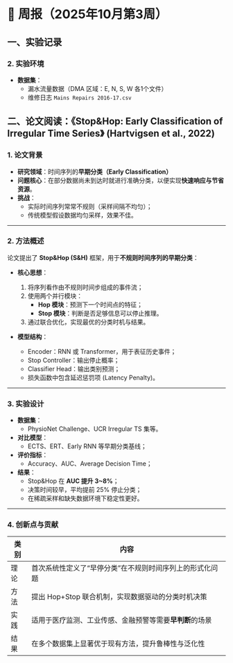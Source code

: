 
# 🧪 周报（2025年10月第3周）

## 一、实验记录
### 2. 实验环境
- **数据集**：
  - 漏水流量数据（DMA 区域：E, N, S, W 各1个文件）
  - 维修日志 `Mains Repairs 2016-17.csv`

## 二、论文阅读：《Stop&Hop: Early Classification of Irregular Time Series》 (Hartvigsen et al., 2022)

### 1. 论文背景
- **研究领域**：时间序列的**早期分类（Early Classification）**
- **问题核心**：在部分数据尚未到达时就进行准确分类，以便实现**快速响应与节省资源**。
- **挑战**：
  - 实际时间序列常常不规则（采样间隔不均匀）；
  - 传统模型假设数据均匀采样，效果不佳。

---

### 2. 方法概述
论文提出了 **Stop&Hop (S&H)** 框架，用于**不规则时间序列的早期分类**：

- **核心思想**：
  1. 将序列看作由不规则时间步组成的事件流；
  2. 使用两个并行模块：
     - **Hop 模块**：预测下一个时间点的特征；
     - **Stop 模块**：判断是否足够信息可以停止推理。
  3. 通过联合优化，实现最优的分类时机与结果。

- **模型结构**：
  - Encoder：RNN 或 Transformer，用于表征历史事件；
  - Stop Controller：输出停止概率；
  - Classifier Head：输出类别预测；
  - 损失函数中包含延迟惩罚项 (Latency Penalty)。

---

### 3. 实验设计
- **数据集**：
  - PhysioNet Challenge、UCR Irregular TS 集等。
- **对比模型**：
  - ECTS、ERT、Early RNN 等早期分类基线；
- **评价指标**：
  - Accuracy、AUC、Average Decision Time；
- **结果**：
  - Stop&Hop 在 **AUC 提升 3~8%**；
  - 决策时间较早，平均提前 25% 停止分类；
  - 在稀疏采样和缺失数据环境下稳定性更好。

---

### 4. 创新点与贡献
| 类别 | 内容 |
|------|------|
| 理论 | 首次系统性定义了“早停分类”在不规则时间序列上的形式化问题 |
| 方法 | 提出 Hop+Stop 联合机制，实现数据驱动的分类时机决策 |
| 实践 | 适用于医疗监测、工业传感、金融预警等需要**早判断**的场景 |
| 结果 | 在多个数据集上显著优于现有方法，提升鲁棒性与泛化性 |


